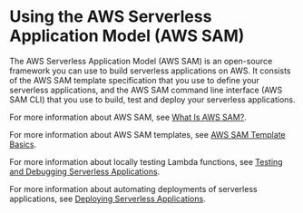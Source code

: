 # Using the AWS Serverless Application Model \(AWS SAM\)<a name="serverless_app"></a>

The AWS Serverless Application Model \(AWS SAM\) is an open\-source framework you can use to build serverless applications on AWS\. It consists of the AWS SAM template specification that you use to define your serverless applications, and the AWS SAM command line interface \(AWS SAM CLI\) that you use to build, test and deploy your serverless applications\.

For more information about AWS SAM, see [What Is AWS SAM?](https://docs.aws.amazon.com/serverless-application-model/latest/developerguide/)\.

For more information about AWS SAM templates, see [ AWS SAM Template Basics](https://docs.aws.amazon.com/serverless-application-model/latest/developerguide/serverless-sam-template-basics.html)\.

For more information about locally testing Lambda functions, see [ Testing and Debugging Serverless Applications](https://docs.aws.amazon.com/serverless-application-model/latest/developerguide/serverless-test-and-debug.html)\.

For more information about automating deployments of serverless applications, see [ Deploying Serverless Applications](https://docs.aws.amazon.com/serverless-application-model/latest/developerguide/serverless-deploying.html#serverless-deploying-automated)\.